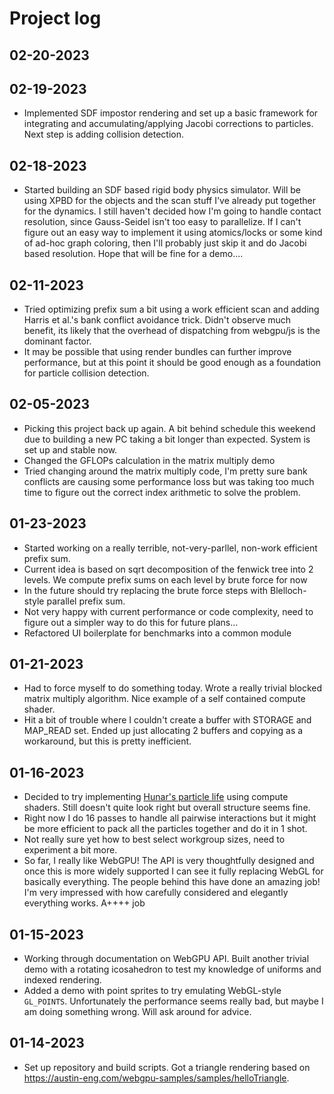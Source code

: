 # Project log

## 02-20-2023

## 02-19-2023

* Implemented SDF impostor rendering and set up a basic framework for integrating and accumulating/applying Jacobi corrections to particles.  Next step is adding collision detection.

## 02-18-2023

* Started building an SDF based rigid body physics simulator.  Will be using XPBD for the objects and the scan stuff I've already put together for the dynamics.  I still haven't decided how I'm going to handle contact resolution, since Gauss-Seidel isn't too easy to parallelize.  If I can't figure out an easy way to implement it using atomics/locks or some kind of ad-hoc graph coloring, then I'll probably just skip it and do Jacobi based resolution.  Hope that will be fine for a demo....

## 02-11-2023

* Tried optimizing prefix sum a bit using a work efficient scan and adding Harris et al.'s bank conflict avoidance trick.  Didn't observe much benefit, its likely that the overhead of dispatching from webgpu/js is the dominant factor.
* It may be possible that using render bundles can further improve performance, but at this point it should be good enough as a foundation for particle collision detection.

## 02-05-2023

* Picking this project back up again.  A bit behind schedule this weekend due to building a new PC taking a bit longer than expected.  System is set up and stable now.
* Changed the GFLOPs calculation in the matrix multiply demo
* Tried changing around the matrix multiply code, I'm pretty sure bank conflicts are causing some performance loss but was taking too much time to figure out the correct index arithmetic to solve the problem.

## 01-23-2023

* Started working on a really terrible, not-very-parllel, non-work efficient prefix sum.
* Current idea is based on sqrt decomposition of the fenwick tree into 2 levels.  We compute prefix sums on each level by brute force for now
* In the future should try replacing the brute force steps with Blelloch-style parallel prefix sum.
* Not very happy with current performance or code complexity, need to figure out a simpler way to do this for future plans...
* Refactored UI boilerplate for benchmarks into a common module

## 01-21-2023

* Had to force myself to do something today.  Wrote a really trivial blocked matrix multiply algorithm.  Nice example of a self contained compute shader.
* Hit a bit of trouble where I couldn't create a buffer with STORAGE and MAP_READ set.  Ended up just allocating 2 buffers and copying as a workaround, but this is pretty inefficient.

## 01-16-2023

* Decided to try implementing [Hunar's particle life](https://github.com/hunar4321/particle-life) using compute shaders.  Still doesn't quite look right but overall structure seems fine.
* Right now I do 16 passes to handle all pairwise interactions but it might be more efficient to pack all the particles together and do it in 1 shot.
* Not really sure yet how to best select workgroup sizes, need to experiment a bit more.
* So far, I really like WebGPU!  The API is very thoughtfully designed and once this is more widely supported I can see it fully replacing WebGL for basically everything.  The people behind this have done an amazing job!  I'm very impressed with how carefully considered and elegantly everything works. A++++ job

## 01-15-2023

* Working through documentation on WebGPU API.  Built another trivial demo with a rotating icosahedron to test my knowledge of uniforms and indexed rendering.
* Added a demo with point sprites to try emulating WebGL-style `GL_POINTS`.  Unfortunately the performance seems really bad, but maybe I am doing something wrong. Will ask around for advice.

## 01-14-2023

* Set up repository and build scripts.  Got a triangle rendering based on https://austin-eng.com/webgpu-samples/samples/helloTriangle.
